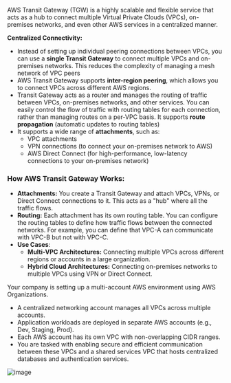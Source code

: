 AWS Transit Gateway (TGW) is a highly scalable and flexible service that acts as a hub to connect multiple Virtual Private Clouds (VPCs), on-premises networks, and even other AWS services in a centralized manner.

**Centralized Connectivity:**
- Instead of setting up individual peering connections between VPCs, you can use a **single Transit Gateway** to connect multiple VPCs and on-premises networks. This reduces the complexity of managing a mesh network of VPC peers
- AWS Transit Gateway supports **inter-region peering**, which allows you to connect VPCs across different AWS regions.
- Transit Gateway acts as a router and manages the routing of traffic between VPCs, on-premises networks, and other services. You can easily control the flow of traffic with routing tables for each connection, rather than managing routes on a per-VPC basis. It supports **route propagation** (automatic updates to routing tables)
- It supports a wide range of **attachments**, such as:
  - VPC attachments
  - VPN connections (to connect your on-premises network to AWS)
  - AWS Direct Connect (for high-performance, low-latency connections to your on-premises network)

 ### How AWS Transit Gateway Works: ###
- **Attachments:** You create a Transit Gateway and attach VPCs, VPNs, or Direct Connect connections to it. This acts as a "hub" where all the traffic flows.
- **Routing:** Each attachment has its own routing table. You can configure the routing tables to define how traffic flows between the connected networks. For example, you can define that VPC-A can communicate with VPC-B but not with VPC-C.
- **Use Cases**:
  - **Multi-VPC Architectures:** Connecting multiple VPCs across different regions or accounts in a large organization.
  - **Hybrid Cloud Architectures:** Connecting on-premises networks to multiple VPCs using VPN or Direct Connect.

Your company is setting up a multi-account AWS environment using AWS Organizations.
- A centralized networking account manages all VPCs across multiple accounts.
- Application workloads are deployed in separate AWS accounts (e.g., Dev, Staging, Prod).
- Each AWS account has its own VPC with non-overlapping CIDR ranges.
- You are tasked with enabling secure and efficient communication between these VPCs and a shared services VPC that hosts centralized databases and authentication services.

![image](https://github.com/user-attachments/assets/e6893ce9-6816-4642-9327-70a0cc07d26c)


